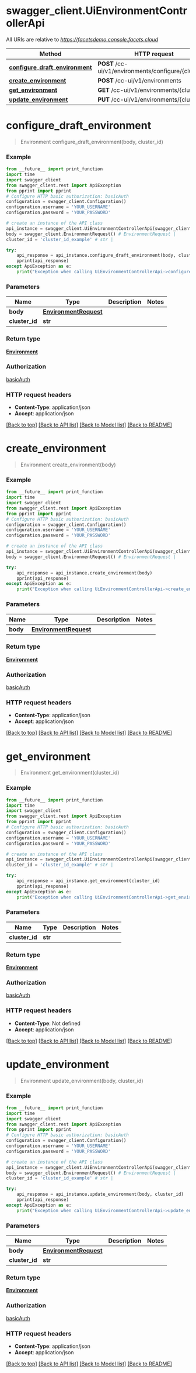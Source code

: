# swagger_client.UiEnvironmentControllerApi

All URIs are relative to *https://facetsdemo.console.facets.cloud*

Method | HTTP request | Description
------------- | ------------- | -------------
[**configure_draft_environment**](UiEnvironmentControllerApi.md#configure_draft_environment) | **POST** /cc-ui/v1/environments/configure/{clusterId} | 
[**create_environment**](UiEnvironmentControllerApi.md#create_environment) | **POST** /cc-ui/v1/environments | 
[**get_environment**](UiEnvironmentControllerApi.md#get_environment) | **GET** /cc-ui/v1/environments/{clusterId} | 
[**update_environment**](UiEnvironmentControllerApi.md#update_environment) | **PUT** /cc-ui/v1/environments/{clusterId} | 

# **configure_draft_environment**
> Environment configure_draft_environment(body, cluster_id)



### Example
```python
from __future__ import print_function
import time
import swagger_client
from swagger_client.rest import ApiException
from pprint import pprint
# Configure HTTP basic authorization: basicAuth
configuration = swagger_client.Configuration()
configuration.username = 'YOUR_USERNAME'
configuration.password = 'YOUR_PASSWORD'

# create an instance of the API class
api_instance = swagger_client.UiEnvironmentControllerApi(swagger_client.ApiClient(configuration))
body = swagger_client.EnvironmentRequest() # EnvironmentRequest | 
cluster_id = 'cluster_id_example' # str | 

try:
    api_response = api_instance.configure_draft_environment(body, cluster_id)
    pprint(api_response)
except ApiException as e:
    print("Exception when calling UiEnvironmentControllerApi->configure_draft_environment: %s\n" % e)
```

### Parameters

Name | Type | Description  | Notes
------------- | ------------- | ------------- | -------------
 **body** | [**EnvironmentRequest**](EnvironmentRequest.md)|  | 
 **cluster_id** | **str**|  | 

### Return type

[**Environment**](Environment.md)

### Authorization

[basicAuth](../README.md#basicAuth)

### HTTP request headers

 - **Content-Type**: application/json
 - **Accept**: application/json

[[Back to top]](#) [[Back to API list]](../README.md#documentation-for-api-endpoints) [[Back to Model list]](../README.md#documentation-for-models) [[Back to README]](../README.md)

# **create_environment**
> Environment create_environment(body)



### Example
```python
from __future__ import print_function
import time
import swagger_client
from swagger_client.rest import ApiException
from pprint import pprint
# Configure HTTP basic authorization: basicAuth
configuration = swagger_client.Configuration()
configuration.username = 'YOUR_USERNAME'
configuration.password = 'YOUR_PASSWORD'

# create an instance of the API class
api_instance = swagger_client.UiEnvironmentControllerApi(swagger_client.ApiClient(configuration))
body = swagger_client.EnvironmentRequest() # EnvironmentRequest | 

try:
    api_response = api_instance.create_environment(body)
    pprint(api_response)
except ApiException as e:
    print("Exception when calling UiEnvironmentControllerApi->create_environment: %s\n" % e)
```

### Parameters

Name | Type | Description  | Notes
------------- | ------------- | ------------- | -------------
 **body** | [**EnvironmentRequest**](EnvironmentRequest.md)|  | 

### Return type

[**Environment**](Environment.md)

### Authorization

[basicAuth](../README.md#basicAuth)

### HTTP request headers

 - **Content-Type**: application/json
 - **Accept**: application/json

[[Back to top]](#) [[Back to API list]](../README.md#documentation-for-api-endpoints) [[Back to Model list]](../README.md#documentation-for-models) [[Back to README]](../README.md)

# **get_environment**
> Environment get_environment(cluster_id)



### Example
```python
from __future__ import print_function
import time
import swagger_client
from swagger_client.rest import ApiException
from pprint import pprint
# Configure HTTP basic authorization: basicAuth
configuration = swagger_client.Configuration()
configuration.username = 'YOUR_USERNAME'
configuration.password = 'YOUR_PASSWORD'

# create an instance of the API class
api_instance = swagger_client.UiEnvironmentControllerApi(swagger_client.ApiClient(configuration))
cluster_id = 'cluster_id_example' # str | 

try:
    api_response = api_instance.get_environment(cluster_id)
    pprint(api_response)
except ApiException as e:
    print("Exception when calling UiEnvironmentControllerApi->get_environment: %s\n" % e)
```

### Parameters

Name | Type | Description  | Notes
------------- | ------------- | ------------- | -------------
 **cluster_id** | **str**|  | 

### Return type

[**Environment**](Environment.md)

### Authorization

[basicAuth](../README.md#basicAuth)

### HTTP request headers

 - **Content-Type**: Not defined
 - **Accept**: application/json

[[Back to top]](#) [[Back to API list]](../README.md#documentation-for-api-endpoints) [[Back to Model list]](../README.md#documentation-for-models) [[Back to README]](../README.md)

# **update_environment**
> Environment update_environment(body, cluster_id)



### Example
```python
from __future__ import print_function
import time
import swagger_client
from swagger_client.rest import ApiException
from pprint import pprint
# Configure HTTP basic authorization: basicAuth
configuration = swagger_client.Configuration()
configuration.username = 'YOUR_USERNAME'
configuration.password = 'YOUR_PASSWORD'

# create an instance of the API class
api_instance = swagger_client.UiEnvironmentControllerApi(swagger_client.ApiClient(configuration))
body = swagger_client.EnvironmentRequest() # EnvironmentRequest | 
cluster_id = 'cluster_id_example' # str | 

try:
    api_response = api_instance.update_environment(body, cluster_id)
    pprint(api_response)
except ApiException as e:
    print("Exception when calling UiEnvironmentControllerApi->update_environment: %s\n" % e)
```

### Parameters

Name | Type | Description  | Notes
------------- | ------------- | ------------- | -------------
 **body** | [**EnvironmentRequest**](EnvironmentRequest.md)|  | 
 **cluster_id** | **str**|  | 

### Return type

[**Environment**](Environment.md)

### Authorization

[basicAuth](../README.md#basicAuth)

### HTTP request headers

 - **Content-Type**: application/json
 - **Accept**: application/json

[[Back to top]](#) [[Back to API list]](../README.md#documentation-for-api-endpoints) [[Back to Model list]](../README.md#documentation-for-models) [[Back to README]](../README.md)

